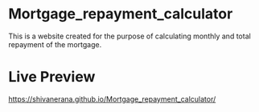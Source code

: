# Mortgage_repayment_calculator

This is a website created for the purpose of calculating monthly and total repayment of the mortgage.

# Live Preview

https://shivanerana.github.io/Mortgage_repayment_calculator/